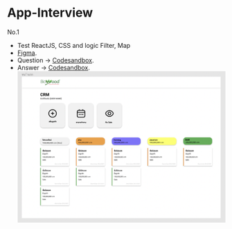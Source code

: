 # App-Interview

No.1
 - Test ReactJS, CSS and logic Filter, Map
 - [Figma](https://www.figma.com/file/dVXPBJR754abxna3Q4zGxa/Untitled?node-id=0%3A1).
 - Question -> [Codesandbox](https://www.figma.com/file/dVXPBJR754abxna3Q4zGxa/Untitled?node-id=0%3A1).
 - Answer -> [Codesandbox](https://www.figma.com/file/dVXPBJR754abxna3Q4zGxa/Untitled?node-id=0%3A1).
![image1](./no1.png)
